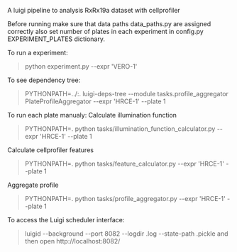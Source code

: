 A luigi pipeline to analysis RxRx19a dataset with cellprofiler

Before running make sure that data paths data_paths.py are assigned correctly also set number of plates in each experiment in config.py EXPERIMENT_PLATES dictionary. 

To run a experiment:
> python experiment.py --expr 'VERO-1'

To see dependency tree:
> PYTHONPATH=../:. luigi-deps-tree --module tasks.profile_aggregator PlateProfileAggregator --expr 'HRCE-1' --plate 1

To run each plate manualy:
Calculate illumination function
> PYTHONPATH=. python tasks/illumination_function_calculator.py --expr 'HRCE-1' --plate 1

Calculate cellprofiler features
> PYTHONPATH=. python tasks/feature_calculator.py --expr 'HRCE-1' --plate 1

Aggregate profile
> PYTHONPATH=. python tasks/profile_aggregator.py --expr 'HRCE-1' --plate 1

To access the Luigi scheduler interface:
> luigid --background --port 8082 --logdir .log --state-path .pickle
and then open http://localhost:8082/